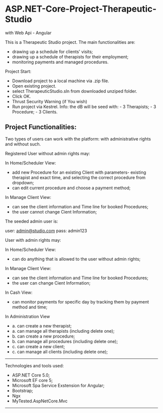 # ASP.NET-Core-Project-Therapeutic-Studio
with Web Api - Angular

This is a Therapeutic Studio project.
The main functionalities are: 
 - drawing up a schedule for clients' visits; 
 - drawing up a schedule of therapists for their employment;
 - monitoring payments and managed procedures.

Project Start:
- Download project to a local machine via .zip file.
- Open existing project.
- select TherapeuticStudio.sln from downloaded unziped folder.
- Click OK.
- Thrust Security Warning (if You wish)
- Run project via Kestrel.
  Info: the dB will be seed with:
			- 3 Therapists;
			- 3 Procedure;
			- 3 Clients.

			
Project Functionalities:
----------------------

Two types of users can work with the platform: 
	with administrative rights and without such.

Registered User without admin rights may:

In Home/Scheduler View:
 - add new Procedure for an existing Client with parameters- existing therapist and exact time, and selecting the correct procedure from dropdown;
 - can edit current procedure and choose a payment method;
 
In Manage Client View:
 - can see the client information and Time line for booked Procedures;
 - the user cannot change Cient Information;
 

The seeded admin user is:

user: admin@studio.com
pass: admin123

User with admin rights may:

In Home/Scheduler View:
 - can do anything that is allowed to the user without admin rights;

In Manage Client View:
 - can see the client information and Time line for booked Procedures;
 - the user can change Cient Information;

In Cash View:
 - can monitor payments for specific day by tracking them by payment method and time;

In Administration View
 - a. can create a new therapist;
 - a. can manage all therapists (including delete one);
 - b. can create a new procedure;
 - b. can manage all procedures (including delete one);
 - c. can create a new client;
 - c. can manage all clients (including delete one);
----------------------
 
 Technologies and tools used:
 
 - ASP.NET Core 5.0;
 - Microsoft EF core 5;
 - Microsoft Spa Service Exstension for Angular;
 - Bootstrap;
 - Ngx
 - MyTested.AspNetCore.Mvc
----------------------

